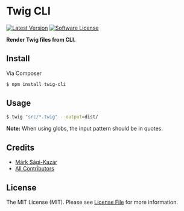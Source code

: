 # Twig CLI

[![Latest Version](https://img.shields.io/github/release/indigojs/twig-cli.svg?style=flat-square)](https://github.com/indigojs/twig-cli/releases)
[![Software License](https://img.shields.io/badge/license-MIT-brightgreen.svg?style=flat-square)](LICENSE)

**Render Twig files from CLI.**


## Install

Via Composer

``` bash
$ npm install twig-cli
```


## Usage

``` bash
$ twig "src/*.twig" --output=dist/
```

**Note:** When using globs, the input pattern should be in quotes.


## Credits

- [Márk Sági-Kazár](https://github.com/sagikazarmark)
- [All Contributors](https://github.com/indigojs/twig-cli/contributors)


## License

The MIT License (MIT). Please see [License File](LICENSE) for more information.
